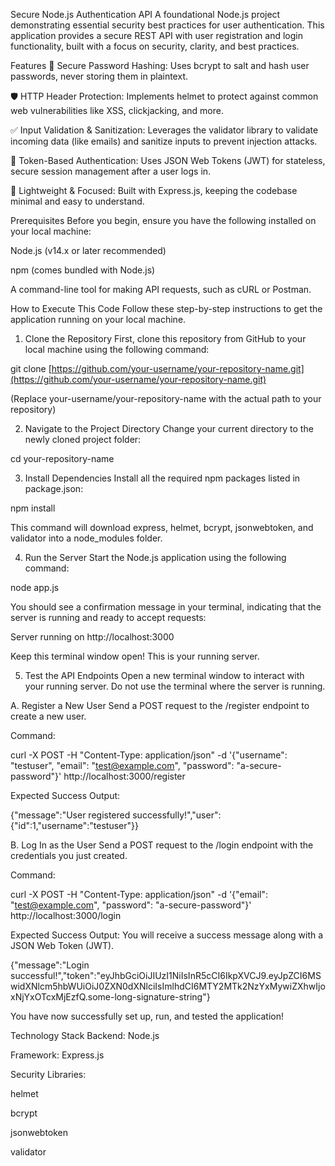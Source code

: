 Secure Node.js Authentication API
A foundational Node.js project demonstrating essential security best practices for user authentication. This application provides a secure REST API with user registration and login functionality, built with a focus on security, clarity, and best practices.

Features
🔐 Secure Password Hashing: Uses bcrypt to salt and hash user passwords, never storing them in plaintext.

🛡️ HTTP Header Protection: Implements helmet to protect against common web vulnerabilities like XSS, clickjacking, and more.

✅ Input Validation & Sanitization: Leverages the validator library to validate incoming data (like emails) and sanitize inputs to prevent injection attacks.

🔑 Token-Based Authentication: Uses JSON Web Tokens (JWT) for stateless, secure session management after a user logs in.

🚀 Lightweight & Focused: Built with Express.js, keeping the codebase minimal and easy to understand.

Prerequisites
Before you begin, ensure you have the following installed on your local machine:

Node.js (v14.x or later recommended)

npm (comes bundled with Node.js)

A command-line tool for making API requests, such as cURL or Postman.

How to Execute This Code
Follow these step-by-step instructions to get the application running on your local machine.

1. Clone the Repository
First, clone this repository from GitHub to your local machine using the following command:

git clone [https://github.com/your-username/your-repository-name.git](https://github.com/your-username/your-repository-name.git)

(Replace your-username/your-repository-name with the actual path to your repository)

2. Navigate to the Project Directory
Change your current directory to the newly cloned project folder:

cd your-repository-name

3. Install Dependencies
Install all the required npm packages listed in package.json:

npm install

This command will download express, helmet, bcrypt, jsonwebtoken, and validator into a node_modules folder.

4. Run the Server
Start the Node.js application using the following command:

node app.js

You should see a confirmation message in your terminal, indicating that the server is running and ready to accept requests:

Server running on http://localhost:3000

Keep this terminal window open! This is your running server.

5. Test the API Endpoints
Open a new terminal window to interact with your running server. Do not use the terminal where the server is running.

A. Register a New User
Send a POST request to the /register endpoint to create a new user.

Command:

curl -X POST -H "Content-Type: application/json" -d '{"username": "testuser", "email": "test@example.com", "password": "a-secure-password"}' http://localhost:3000/register

Expected Success Output:

{"message":"User registered successfully!","user":{"id":1,"username":"testuser"}}

B. Log In as the User
Send a POST request to the /login endpoint with the credentials you just created.

Command:

curl -X POST -H "Content-Type: application/json" -d '{"email": "test@example.com", "password": "a-secure-password"}' http://localhost:3000/login

Expected Success Output:
You will receive a success message along with a JSON Web Token (JWT).

{"message":"Login successful!","token":"eyJhbGciOiJIUzI1NiIsInR5cCI6IkpXVCJ9.eyJpZCI6MSwidXNlcm5hbWUiOiJ0ZXN0dXNlciIsImlhdCI6MTY2MTk2NzYxMywiZXhwIjoxNjYxOTcxMjEzfQ.some-long-signature-string"}

You have now successfully set up, run, and tested the application!

Technology Stack
Backend: Node.js

Framework: Express.js

Security Libraries:

helmet

bcrypt

jsonwebtoken

validator
